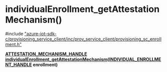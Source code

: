 # individualEnrollment_getAttestationMechanism()

\#include ["azure-iot-sdk-c/provisioning_service_client/inc/prov_service_client/provisioning_sc_enrollment.h"](../iot-c-ref-provisioning-sc-enrollment-h.md)  

**[ATTESTATION_MECHANISM_HANDLE](#provisioning__sc__attestation__mechanism_8h_1adba99be7269bb68c4f8d2687bd4992b8) [individualEnrollment_getAttestationMechanism](#provisioning__sc__enrollment_8h_1aa307027c5b08fee2787a99c49989c952)([INDIVIDUAL_ENROLLMENT_HANDLE](#provisioning__sc__enrollment_8h_1a5348427a740bc7d9395db2e190f1bc0f) enrollment)**

